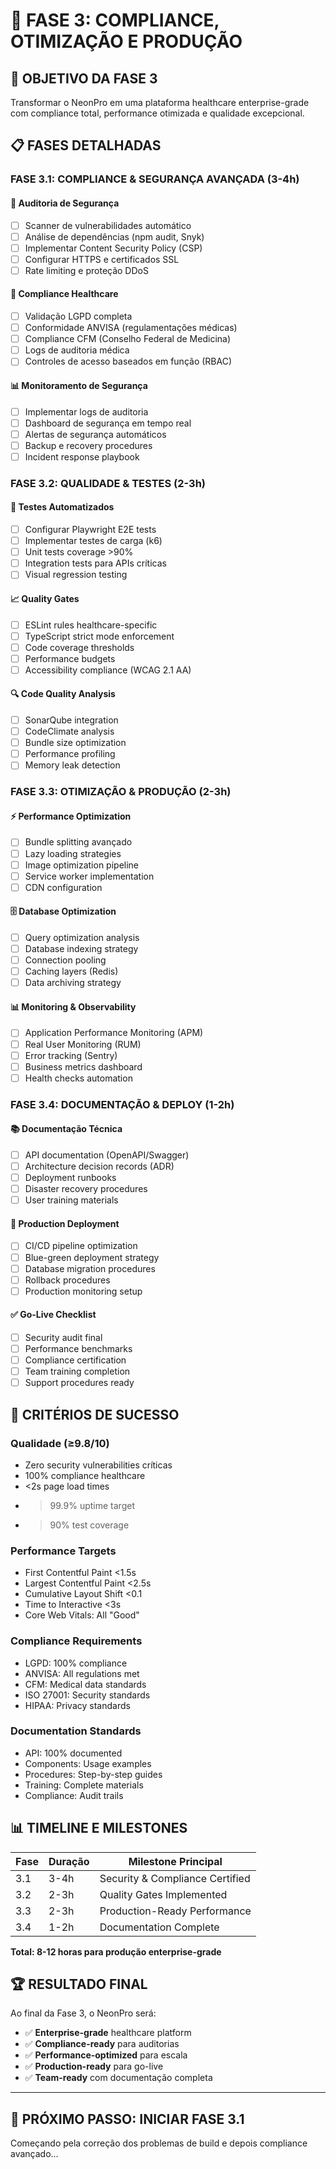 # 🚀 FASE 3: COMPLIANCE, OTIMIZAÇÃO E PRODUÇÃO

## 🎯 OBJETIVO DA FASE 3
Transformar o NeonPro em uma plataforma healthcare enterprise-grade com compliance total, performance otimizada e qualidade excepcional.

## 📋 FASES DETALHADAS

### **FASE 3.1: COMPLIANCE & SEGURANÇA AVANÇADA** (3-4h)
#### 🔐 Auditoria de Segurança
- [ ] Scanner de vulnerabilidades automático
- [ ] Análise de dependências (npm audit, Snyk)
- [ ] Implementar Content Security Policy (CSP)
- [ ] Configurar HTTPS e certificados SSL
- [ ] Rate limiting e proteção DDoS

#### 🏥 Compliance Healthcare
- [ ] Validação LGPD completa
- [ ] Conformidade ANVISA (regulamentações médicas)
- [ ] Compliance CFM (Conselho Federal de Medicina)
- [ ] Logs de auditoria médica
- [ ] Controles de acesso baseados em função (RBAC)

#### 📊 Monitoramento de Segurança
- [ ] Implementar logs de auditoria
- [ ] Dashboard de segurança em tempo real
- [ ] Alertas de segurança automáticos
- [ ] Backup e recovery procedures
- [ ] Incident response playbook

### **FASE 3.2: QUALIDADE & TESTES** (2-3h)
#### 🧪 Testes Automatizados
- [ ] Configurar Playwright E2E tests
- [ ] Implementar testes de carga (k6)
- [ ] Unit tests coverage >90%
- [ ] Integration tests para APIs críticas
- [ ] Visual regression testing

#### 📈 Quality Gates
- [ ] ESLint rules healthcare-specific
- [ ] TypeScript strict mode enforcement
- [ ] Code coverage thresholds
- [ ] Performance budgets
- [ ] Accessibility compliance (WCAG 2.1 AA)

#### 🔍 Code Quality Analysis
- [ ] SonarQube integration
- [ ] CodeClimate analysis
- [ ] Bundle size optimization
- [ ] Performance profiling
- [ ] Memory leak detection

### **FASE 3.3: OTIMIZAÇÃO & PRODUÇÃO** (2-3h)
#### ⚡ Performance Optimization
- [ ] Bundle splitting avançado
- [ ] Lazy loading strategies
- [ ] Image optimization pipeline
- [ ] Service worker implementation
- [ ] CDN configuration

#### 🗄️ Database Optimization
- [ ] Query optimization analysis
- [ ] Database indexing strategy
- [ ] Connection pooling
- [ ] Caching layers (Redis)
- [ ] Data archiving strategy

#### 📊 Monitoring & Observability
- [ ] Application Performance Monitoring (APM)
- [ ] Real User Monitoring (RUM)
- [ ] Error tracking (Sentry)
- [ ] Business metrics dashboard
- [ ] Health checks automation

### **FASE 3.4: DOCUMENTAÇÃO & DEPLOY** (1-2h)
#### 📚 Documentação Técnica
- [ ] API documentation (OpenAPI/Swagger)
- [ ] Architecture decision records (ADR)
- [ ] Deployment runbooks
- [ ] Disaster recovery procedures
- [ ] User training materials

#### 🚀 Production Deployment
- [ ] CI/CD pipeline optimization
- [ ] Blue-green deployment strategy
- [ ] Database migration procedures
- [ ] Rollback procedures
- [ ] Production monitoring setup

#### ✅ Go-Live Checklist
- [ ] Security audit final
- [ ] Performance benchmarks
- [ ] Compliance certification
- [ ] Team training completion
- [ ] Support procedures ready

## 🎯 CRITÉRIOS DE SUCESSO

### **Qualidade (≥9.8/10)**
- Zero security vulnerabilities críticas
- 100% compliance healthcare
- <2s page load times
- >99.9% uptime target
- >90% test coverage

### **Performance Targets**
- First Contentful Paint <1.5s
- Largest Contentful Paint <2.5s
- Cumulative Layout Shift <0.1
- Time to Interactive <3s
- Core Web Vitals: All "Good"

### **Compliance Requirements**
- LGPD: 100% compliance
- ANVISA: All regulations met
- CFM: Medical data standards
- ISO 27001: Security standards
- HIPAA: Privacy standards

### **Documentation Standards**
- API: 100% documented
- Components: Usage examples
- Procedures: Step-by-step guides
- Training: Complete materials
- Compliance: Audit trails

## 📊 TIMELINE E MILESTONES

| Fase | Duração | Milestone Principal |
|------|---------|-------------------|
| 3.1 | 3-4h | Security & Compliance Certified |
| 3.2 | 2-3h | Quality Gates Implemented |
| 3.3 | 2-3h | Production-Ready Performance |
| 3.4 | 1-2h | Documentation Complete |

**Total: 8-12 horas para produção enterprise-grade**

## 🏆 RESULTADO FINAL

Ao final da Fase 3, o NeonPro será:
- ✅ **Enterprise-grade** healthcare platform
- ✅ **Compliance-ready** para auditorias
- ✅ **Performance-optimized** para escala
- ✅ **Production-ready** para go-live
- ✅ **Team-ready** com documentação completa

---

## 🚀 PRÓXIMO PASSO: INICIAR FASE 3.1

Começando pela correção dos problemas de build e depois compliance avançado...